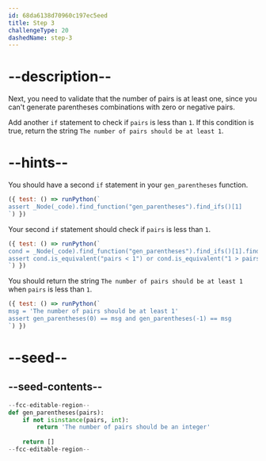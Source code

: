 ```yaml
---
id: 68da6138d70960c197ec5eed
title: Step 3
challengeType: 20
dashedName: step-3
---
```


# --description--

Next, you need to validate that the number of pairs is at least one, since you can't generate parentheses combinations with zero or negative pairs.

Add another `if` statement to check if `pairs` is less than `1`. If this condition is true, return the string `The number of pairs should be at least 1`.

# --hints--

You should have a second `if` statement in your `gen_parentheses` function.

```js
({ test: () => runPython(`
assert _Node(_code).find_function("gen_parentheses").find_ifs()[1]
`) })
```

Your second `if` statement should check if `pairs` is less than `1`.

```js
({ test: () => runPython(`
cond = _Node(_code).find_function("gen_parentheses").find_ifs()[1].find_conditions()[0]
assert cond.is_equivalent("pairs < 1") or cond.is_equivalent("1 > pairs")
`) })
```

You should return the string `The number of pairs should be at least 1` when `pairs` is less than `1`.

```js
({ test: () => runPython(`
msg = 'The number of pairs should be at least 1'
assert gen_parentheses(0) == msg and gen_parentheses(-1) == msg
`) })
```

# --seed--

## --seed-contents--

```py
--fcc-editable-region--
def gen_parentheses(pairs):
    if not isinstance(pairs, int):
        return 'The number of pairs should be an integer'
    
    return []
--fcc-editable-region--
```
